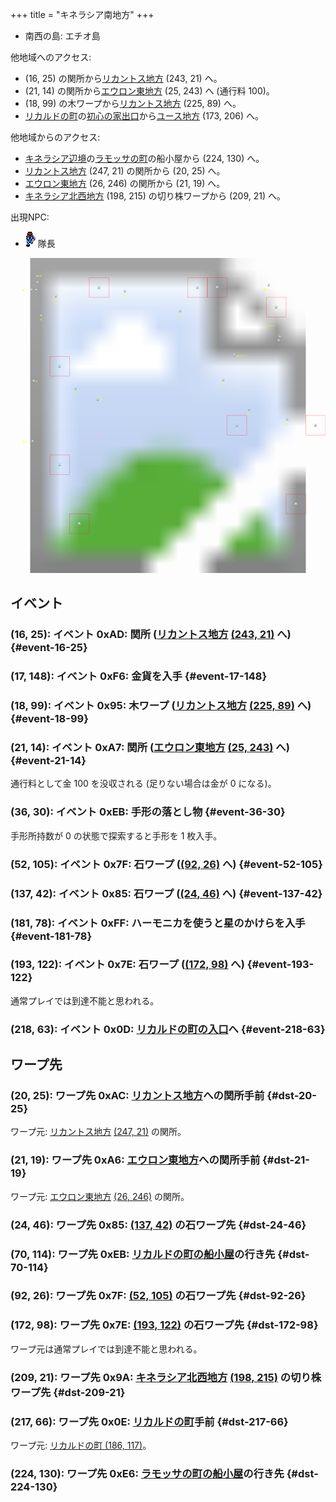 +++
title = "キネラシア南地方"
+++

* 南西の島: エチオ島

他地域へのアクセス:

* (16, 25) の関所から[リカントス地方](@/map/map-05/_index.md) (243, 21) へ。
* (21, 14) の関所から[エウロン東地方](@/map/map-02/_index.md) (25, 243) へ (通行料 100)。
* (18, 99) の木ワープから[リカントス地方](@/map/map-05/_index.md) (225, 89) へ。
* [リカルドの町](@/map/map-13a/_index.md)の[初心の家出口](@/map/map-13b/_index.md#event-112-214)から[ユース地方](@/map/map-00/_index.md) (173, 206) へ。

他地域からのアクセス:

* [キネラシア辺境](@/map/map-07/_index.md)の[ラモッサの町](@/map/map-12/_index.md)の船小屋から (224, 130) へ。
* [リカントス地方](@/map/map-05/_index.md) (247, 21) の関所から (20, 25) へ。
* [エウロン東地方](@/map/map-02/_index.md) (26, 246) の関所から (21, 19) へ。
* [キネラシア北西地方](@/map/map-02/_index.md) (198, 215) の切り株ワープから (209, 21) へ。

出現NPC:

* ![隊長](actor-0x30.png) 隊長

<!-- SVG {{{ -->
<svg width="1536" height="1536" viewbox="0 0 2048 2048">
<defs>
<image id="svg-asset-bg" width="2048" height="2048" href="map-06.webp" />
<image id="svg-asset-event" width="16" height="16" href="icon-event.png" />
<image id="svg-asset-destination" width="16" height="16" href="icon-destination.png" />
<image id="svg-asset-actor-0x30" width="16" height="24" href="actor-0x30.png" />
</defs>
<use href="#svg-asset-bg" x="0" y="0"></use>
<text class="caption-48" x="528" y="1148" fill="pink">エチオ島</text>
<text class="caption-32" x="76" y="216" fill="yellow">関</text>
<text class="caption-32" x="188" y="120" fill="yellow">関</text>
<text class="caption-24" x="272" y="280" fill="yellow">手形</text>
<text class="caption-24" x="192" y="408" fill="yellow">石</text>
<text class="caption-24" x="732" y="248" fill="yellow">石</text>
<text class="caption-24" x="164" y="808" fill="yellow">木</text>
<text class="caption-24" x="412" y="880" fill="yellow">石</text>
<text class="caption-24" x="584" y="928" fill="yellow">船</text>
<text class="caption-24" x="80" y="1200" fill="yellow">金貨</text>
<text class="caption-24" x="1092" y="376" fill="yellow">石</text>
<text class="caption-24" x="1376" y="824" fill="yellow">石</text>
<text class="caption-24" x="1472" y="640" fill="yellow">星のかけら</text>
<text class="caption-24" x="1540" y="1016" fill="yellow">石</text>
<text class="caption-24" x="1644" y="212" fill="yellow">切株</text>
<text class="caption-32" x="1664" y="448" fill="yellow">リカルド</text>
<text class="caption-24" x="1788" y="1088" fill="yellow">船</text>
<rect x="512" y="128" width="128" height="128" stroke="red" fill="none" />
<use href="#svg-asset-actor-0x30" x="568" y="180"><title>隊長「スコープを持ってるかい まだなら北はきついぜ」</title></use>
<rect x="1152" y="128" width="128" height="128" stroke="red" fill="none" />
<use href="#svg-asset-actor-0x30" x="1208" y="180"><title>隊長「リカントスから北へ行ったらスコープを使いなさい」</title></use>
<rect x="1280" y="128" width="128" height="128" stroke="red" fill="none" />
<use href="#svg-asset-actor-0x30" x="1336" y="180"><title>隊長「リカントスから北へ行ったらスコープを使いなさい」</title></use>
<rect x="1664" y="256" width="128" height="128" stroke="red" fill="none" />
<use href="#svg-asset-actor-0x30" x="1720" y="308"><title>隊長「スコープを持ってるかい まだなら北はきついぜ」</title></use>
<rect x="256" y="640" width="128" height="128" stroke="red" fill="none" />
<use href="#svg-asset-actor-0x30" x="312" y="692"><title>隊長「北の海岸の近くに精霊ワープが2つある」</title></use>
<rect x="1408" y="1024" width="128" height="128" stroke="red" fill="none" />
<use href="#svg-asset-actor-0x30" x="1464" y="1076"><title>隊長「北の海岸の近くに精霊ワープが2つある」(到達不能)</title></use>
<rect x="1920" y="1024" width="128" height="128" stroke="red" fill="none" />
<use href="#svg-asset-actor-0x30" x="1976" y="1076"><title>隊長「北の海岸の近くに精霊ワープが2つある」</title></use>
<rect x="256" y="1280" width="128" height="128" stroke="red" fill="none" />
<use href="#svg-asset-actor-0x30" x="312" y="1332"><title>隊長「北の海岸の近くに精霊ワープが2つある」</title></use>
<rect x="1792" y="1536" width="128" height="128" stroke="red" fill="none" />
<use href="#svg-asset-actor-0x30" x="1848" y="1588"><title>隊長「北の海岸の近くに精霊ワープが2つある」(到達不能)</title></use>
<rect x="384" y="1664" width="128" height="128" stroke="red" fill="none" />
<use href="#svg-asset-actor-0x30" x="440" y="1716"><title>隊長「北の海岸の近くに精霊ワープが2つある」</title></use>
<a href="#event-16-25">
<use href="#svg-asset-event" x="128" y="200"><title>(16, 25): イベント 0xAD: 関所 (リカントス地方 (243, 21) へ)</title></use>
</a>
<a href="#event-17-148">
<use href="#svg-asset-event" x="136" y="1184"><title>(17, 148): イベント 0xF6: 金貨を入手</title></use>
</a>
<a href="#event-18-99">
<use href="#svg-asset-event" x="144" y="792"><title>(18, 99): イベント 0x95: 木ワープ (リカントス地方 (225, 89) へ)</title></use>
</a>
<a href="#event-21-14">
<use href="#svg-asset-event" x="168" y="112"><title>(21, 14): イベント 0xA7: 関所 (エウロン東地方 (25, 243) へ)</title></use>
</a>
<a href="#event-36-30">
<use href="#svg-asset-event" x="288" y="240"><title>(36, 30): イベント 0xEB: 手形の落とし物</title></use>
</a>
<a href="#event-52-105">
<use href="#svg-asset-event" x="416" y="840"><title>(52, 105): イベント 0x7F: 石ワープ ((92, 26) へ)</title></use>
</a>
<a href="#event-137-42">
<use href="#svg-asset-event" x="1096" y="336"><title>(137, 42): イベント 0x85: 石ワープ ((24, 46) へ)</title></use>
</a>
<a href="#event-181-78">
<use href="#svg-asset-event" x="1448" y="624"><title>(181, 78): イベント 0xFF: ハーモニカを使うと星のかけらを入手</title></use>
</a>
<a href="#event-193-122">
<use href="#svg-asset-event" x="1544" y="976"><title>(193, 122): イベント 0x7E: 石ワープ ((172, 98) へ)</title></use>
</a>
<a href="#event-218-63">
<use href="#svg-asset-event" x="1744" y="504"><title>(218, 63): イベント 0x0D: リカルドの町の入口へ</title></use>
</a>
<a href="#dst-217-66">
<use href="#svg-asset-destination" x="1736" y="528"><title>(217, 66): ワープ先 0x0E: リカルドの町手前</title></use>
</a>
<a href="#dst-172-98">
<use href="#svg-asset-destination" x="1376" y="784"><title>(172, 98): ワープ先 0x7E: (193, 122) の石ワープ先</title></use>
</a>
<a href="#dst-92-26">
<use href="#svg-asset-destination" x="736" y="208"><title>(92, 26): ワープ先 0x7F: (52, 105) の石ワープ先</title></use>
</a>
<a href="#dst-24-46">
<use href="#svg-asset-destination" x="192" y="368"><title>(24, 46): ワープ先 0x85: (137, 42) の石ワープ先</title></use>
</a>
<a href="#dst-209-21">
<use href="#svg-asset-destination" x="1672" y="168"><title>(209, 21): ワープ先 0x9A: キネラシア北西地方 (198, 215) の切り株ワープ先</title></use>
</a>
<a href="#dst-21-19">
<use href="#svg-asset-destination" x="168" y="152"><title>(21, 19): ワープ先 0xA6: エウロン東地方への関所手前</title></use>
</a>
<a href="#dst-20-25">
<use href="#svg-asset-destination" x="160" y="200"><title>(20, 25): ワープ先 0xAC: リカントス地方への関所手前</title></use>
</a>
<a href="#dst-224-130">
<use href="#svg-asset-destination" x="1792" y="1040"><title>(224, 130): ワープ先 0xE6: ラモッサの町の船小屋の行き先</title></use>
</a>
<a href="#dst-70-114">
<use href="#svg-asset-destination" x="560" y="912"><title>(70, 114): ワープ先 0xEB: リカルドの町の船小屋の行き先</title></use>
</a>
</svg>
<!-- }}} -->


## イベント

### (16, 25): イベント 0xAD: 関所 ([リカントス地方](@/map/map-05/_index.md) [(243, 21)](@/map/map-05/_index.md#dst-243-21) へ) {#event-16-25}

### (17, 148): イベント 0xF6: 金貨を入手 {#event-17-148}

### (18, 99): イベント 0x95: 木ワープ ([リカントス地方](@/map/map-05/_index.md) [(225, 89)](@/map/map-05/_index.md#dst-225-89) へ) {#event-18-99}

### (21, 14): イベント 0xA7: 関所 ([エウロン東地方](@/map/map-02/_index.md) [(25, 243)](@/map/map-02/_index.md#dst-25-243) へ) {#event-21-14}

通行料として金 100 を没収される (足りない場合は金が 0 になる)。

### (36, 30): イベント 0xEB: 手形の落とし物 {#event-36-30}

手形所持数が 0 の状態で探索すると手形を 1 枚入手。

### (52, 105): イベント 0x7F: 石ワープ ([(92, 26)](#dst-92-26) へ) {#event-52-105}

### (137, 42): イベント 0x85: 石ワープ ([(24, 46)](#dst-24-46) へ) {#event-137-42}

### (181, 78): イベント 0xFF: ハーモニカを使うと星のかけらを入手 {#event-181-78}

### (193, 122): イベント 0x7E: 石ワープ ([(172, 98)](#dst-172-98) へ) {#event-193-122}

通常プレイでは到達不能と思われる。

### (218, 63): イベント 0x0D: [リカルドの町の入口](@/map/map-13a/_index.md#dst-185-114)へ {#event-218-63}


## ワープ先

### (20, 25): ワープ先 0xAC: [リカントス地方](@/map/map-05/_index.md)への関所手前 {#dst-20-25}

ワープ元: [リカントス地方](@/map/map-05/_index.md) [(247, 21)](@/map/map-05/_index.md#event-247-21) の関所。

### (21, 19): ワープ先 0xA6: [エウロン東地方](@/map/map-02/_index.md)への関所手前 {#dst-21-19}

ワープ元: [エウロン東地方](@/map/map-02/_index.md) [(26, 246)](@/map/map-02/_index.md#event-26-246) の関所。

### (24, 46): ワープ先 0x85: [(137, 42)](#event-137-42) の石ワープ先 {#dst-24-46}

### (70, 114): ワープ先 0xEB: [リカルドの町の船小屋](@/map/map-13a/_index.md#event-180-87)の行き先 {#dst-70-114}

### (92, 26): ワープ先 0x7F: [(52, 105)](#event-52-105) の石ワープ先 {#dst-92-26}

### (172, 98): ワープ先 0x7E: [(193, 122)](#event-193-122) の石ワープ先 {#dst-172-98}

ワープ元は通常プレイでは到達不能と思われる。

### (209, 21): ワープ先 0x9A: [キネラシア北西地方](@/map/map-02/_index.md) [(198, 215)](@/map/map-02/_index.md#event-198-215) の切り株ワープ先 {#dst-209-21}

### (217, 66): ワープ先 0x0E: [リカルドの町](@/map/map-13a/_index.md#dst-185-114)手前 {#dst-217-66}

ワープ元: [リカルドの町 (186, 117)](@/map/map-13a/_index.md#event-186-117)。

### (224, 130): ワープ先 0xE6: [ラモッサの町の船小屋](@/map/map-12/_index.md#event-124-235)の行き先 {#dst-224-130}


